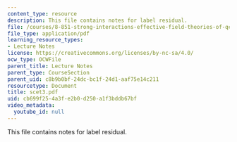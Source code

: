 ```yaml
---
content_type: resource
description: This file contains notes for label residual.
file: /courses/8-851-strong-interactions-effective-field-theories-of-qcd-spring-2006/cb699f254a3fe2b0d250a1f3bddb67bf_scet3.pdf
file_type: application/pdf
learning_resource_types:
- Lecture Notes
license: https://creativecommons.org/licenses/by-nc-sa/4.0/
ocw_type: OCWFile
parent_title: Lecture Notes
parent_type: CourseSection
parent_uid: c8b9b0bf-24dc-bc1f-24d1-aaf75e14c211
resourcetype: Document
title: scet3.pdf
uid: cb699f25-4a3f-e2b0-d250-a1f3bddb67bf
video_metadata:
  youtube_id: null
---
```

This file contains notes for label residual.